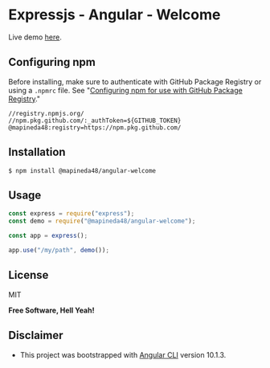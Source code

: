 # Expressjs - Angular - Welcome

Live demo [here](https://apinedavegamiguel.herokuapp.com/demos/angular/welcome/).

## Configuring npm

Before installing, make sure to authenticate with GitHub Package Registry or using a `.npmrc` file. See "[Configuring npm for use with GitHub Package Registry](https://help.github.com/en/articles/configuring-npm-for-use-with-github-package-registry#authenticating-to-github-package-registry)."

```
//registry.npmjs.org/
//npm.pkg.github.com/:_authToken=${GITHUB_TOKEN}
@mapineda48:registry=https://npm.pkg.github.com/
```

## Installation

`$ npm install @mapineda48/angular-welcome`

## Usage

```js
const express = require("express");
const demo = require("@mapineda48/angular-welcome");

const app = express();

app.use("/my/path", demo());
```

## License

MIT

**Free Software, Hell Yeah!**

## Disclaimer

- This project was bootstrapped with [Angular CLI](https://github.com/angular/angular-cli) version 10.1.3.
